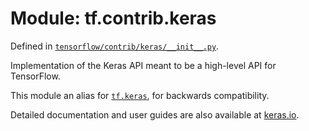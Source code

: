 <div itemscope itemtype="http://developers.google.com/ReferenceObject">
<meta itemprop="name" content="tf.contrib.keras" />
</div>

# Module: tf.contrib.keras



Defined in [`tensorflow/contrib/keras/__init__.py`](https://www.tensorflow.org/code/tensorflow/contrib/keras/__init__.py).

Implementation of the Keras API meant to be a high-level API for TensorFlow.

This module an alias for <a href="../../tf/keras.md"><code>tf.keras</code></a>, for backwards compatibility.

Detailed documentation and user guides are also available at
[keras.io](https://keras.io).

